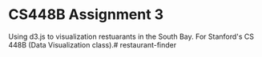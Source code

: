 # CS448B Assignment 3

Using d3.js to visualization restuarants in the South Bay. For Stanford's CS 448B (Data Visualization class).# restaurant-finder
